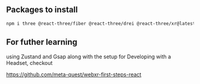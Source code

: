 ## Packages to install

```sh
npm i three @react-three/fiber @react-three/drei @react-three/xr@latest
```

## For futher learning 

using Zustand and Gsap along with the setup for Developing with a Headset, checkout

https://github.com/meta-quest/webxr-first-steps-react

